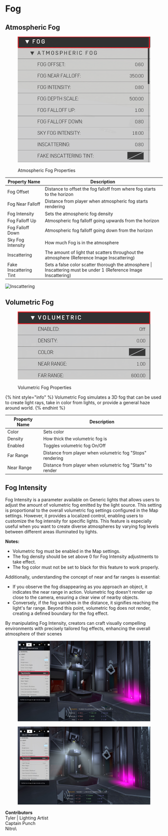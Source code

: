 # Fog

## Atmospheric Fog

<figure><img src="../../../.gitbook/assets/atmospheric-fog-settings.png" alt=""><figcaption><p>Atmospheric Fog Properties</p></figcaption></figure>

| Property Name          | Description                                                                                                       |
| ---------------------- | ----------------------------------------------------------------------------------------------------------------- |
| Fog Offset             | Distance to offset the fog falloff from where fog starts to the horizon                                           |
| Fog Near Falloff       | Distance from player when atmospheric fog starts rendering                                                        |
| Fog Intensity          | Sets the atmospheric fog density                                                                                  |
| Fog Falloff Up         | Atmospheric fog falloff going upwards from the horizon                                                            |
| Fog Falloff Down       | Atmospheric fog falloff going down from the horizon                                                               |
| Sky Fog Intensity      | How much Fog is in the atmosphere                                                                                 |
| Inscattering           | The amount of light that scatters throughout the atmosphere (Reference Image Inscattering)                        |
| Fake Inscattering Tint | Sets a false color scatter thorough the atmosphere \| Inscattering must be under 1 (Reference Image Inscattering) |

![Inscattering](../../../.gitbook/assets/inscattering.gif)

## Volumetric Fog

<figure><img src="../../../.gitbook/assets/volumetric-fog-settings.png" alt=""><figcaption><p>Volumetric Fog Properties</p></figcaption></figure>

{% hint style="info" %}
Volumetric Fog simulates a 3D fog that can be used to create light rays, take in color from lights, or provide a general haze around world.
{% endhint %}

| Property Name | Description                                                 |
| ------------- | ----------------------------------------------------------- |
| Color         | Sets color                                                  |
| Density       | How thick the volumetric fog is                             |
| Enabled       | Toggles volumetric fog On/Off                               |
| Far Range     | Distance from player when volumetric fog "Stops" rendering  |
| Near Range    | Distance from player when volumetric fog "Starts" to render |

## Fog Intensity

Fog Intensity is a parameter available on Generic lights that allows users to adjust the amount of volumetric fog emitted by the light source. This setting is proportional to the overall volumetric fog settings configured in the Map settings. However, it provides a localized control, enabling users to customize the fog intensity for specific lights. This feature is especially useful when you want to create diverse atmospheres by varying fog levels between different areas illuminated by lights.

**Notes:**

* Volumetric fog must be enabled in the Map settings.
* The fog density should be set above 0 for Fog Intensity adjustments to take effect.
* The fog color must not be set to black for this feature to work properly.

Additionally, understanding the concept of near and far ranges is essential:

* If you observe the fog disappearing as you approach an object, it indicates the near range in action. Volumetric fog doesn't render up close to the camera, ensuring a clear view of nearby objects.
* Conversely, if the fog vanishes in the distance, it signifies reaching the light's far range. Beyond this point, volumetric fog does not render, creating a defined boundary for the fog effect.

By manipulating Fog Intensity, creators can craft visually compelling environments with precisely tailored fog effects, enhancing the overall atmosphere of their scenes

<figure><img src="../../../.gitbook/assets/fog-intensity-0.png" alt=""><figcaption></figcaption></figure>

<figure><img src="../../../.gitbook/assets/fog-intensity-10.png" alt=""><figcaption></figcaption></figure>

**Contributors**\
Tyler | Lighting Artist\
Captain Punch\
Nitro\\
